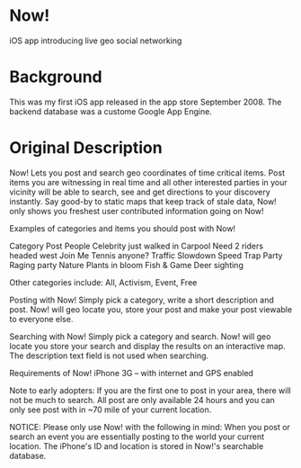 Now!
====

iOS app introducing live geo social networking 

Background
==========

This was my first iOS app released in the app store September 2008. The backend database was a custome Google App Engine.

Original Description
====================
Now! Lets you post and search geo coordinates of time critical items.  Post items you are witnessing in real time and all other interested parties in your vicinity will be able to search, see and get directions to your discovery instantly.  Say good-by to static maps that keep track of stale data, Now! only shows you freshest user contributed information going on Now! 

Examples of categories and items you should post with Now!

Category	Post
People		Celebrity just walked in
Carpool	Need 2 riders headed west
Join Me 	Tennis anyone? 
Traffic		Slowdown Speed Trap
Party 		Raging party
Nature 		Plants in bloom
Fish & Game	Deer sighting

Other categories include:
All, Activism, Event, Free

Posting with Now!
Simply pick a category, write a short description and post.  Now! will geo locate you, store your post  and make your post viewable to everyone else. 

Searching with Now!
Simply pick a category and search. Now! will geo locate you store your search  and display the results on an interactive map. The description text field is not used when searching. 

Requirements of Now!
iPhone 3G – with internet and GPS enabled

Note to early adopters:
If you are the first one to post in your area, there will not be much to search.  All post are only available 24 hours and you can only see post with in ~70 mile of your current location.

NOTICE: Please only use Now! with the following in mind: When you post or search an event you are essentially posting to the world your current location.  The iPhone's ID and location is stored in Now!'s searchable database.


